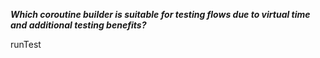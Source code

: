 ***Which coroutine builder is suitable for testing flows due to virtual time and additional testing benefits?***

<div class="hint">
  runTest
</div>
